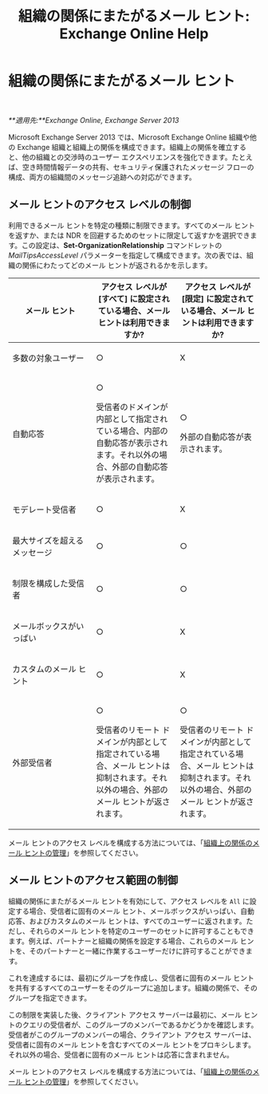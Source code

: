﻿---
title: '組織の関係にまたがるメール ヒント: Exchange Online Help'
TOCTitle: 組織の関係にまたがるメール ヒント
ms:assetid: 1784256f-abe1-4503-b8c4-26d544b73452
ms:mtpsurl: https://technet.microsoft.com/ja-jp/library/JJ670165(v=EXCHG.150)
ms:contentKeyID: 49895269
ms.date: 05/22/2018
mtps_version: v=EXCHG.150
ms.translationtype: HT
---

# 組織の関係にまたがるメール ヒント

 

_**適用先:**Exchange Online, Exchange Server 2013_

Microsoft Exchange Server 2013 では、Microsoft Exchange Online 組織や他の Exchange 組織と組織上の関係を構成できます。組織上の関係を確立すると、他の組織との交渉時のユーザー エクスペリエンスを強化できます。たとえば、空き時間情報データの共有、セキュリティ保護されたメッセージ フローの構成、両方の組織間のメッセージ追跡への対応ができます。

## メール ヒントのアクセス レベルの制御

利用できるメール ヒントを特定の種類に制限できます。すべてのメール ヒントを返すか、または NDR を回避するためのセットに限定して返すかを選択できます。この設定は、**Set-OrganizationRelationship** コマンドレットの *MailTipsAccessLevel* パラメーターを指定して構成できます。次の表では、組織の関係にわたってどのメール ヒントが返されるかを示します。


<table>
<colgroup>
<col style="width: 33%" />
<col style="width: 33%" />
<col style="width: 33%" />
</colgroup>
<thead>
<tr class="header">
<th>メール ヒント</th>
<th>アクセス レベルが [すべて] に設定されている場合、メール ヒントは利用できますか?</th>
<th>アクセス レベルが [限定] に設定されている場合、メール ヒントは利用できますか?</th>
</tr>
</thead>
<tbody>
<tr class="odd">
<td><p>多数の対象ユーザー</p></td>
<td><p>○</p></td>
<td><p>X</p></td>
</tr>
<tr class="even">
<td><p>自動応答</p></td>
<td><p>○</p>
<p>受信者のドメインが内部として指定されている場合、内部の自動応答が表示されます。それ以外の場合、外部の自動応答が表示されます。</p></td>
<td><p>○</p>
<p>外部の自動応答が表示されます。</p></td>
</tr>
<tr class="odd">
<td><p>モデレート受信者</p></td>
<td><p>○</p></td>
<td><p>X</p></td>
</tr>
<tr class="even">
<td><p>最大サイズを超えるメッセージ</p></td>
<td><p>○</p></td>
<td><p>○</p></td>
</tr>
<tr class="odd">
<td><p>制限を構成した受信者</p></td>
<td><p>○</p></td>
<td><p>○</p></td>
</tr>
<tr class="even">
<td><p>メールボックスがいっぱい</p></td>
<td><p>○</p></td>
<td><p>X</p></td>
</tr>
<tr class="odd">
<td><p>カスタムのメール ヒント</p></td>
<td><p>○</p></td>
<td><p>X</p></td>
</tr>
<tr class="even">
<td><p>外部受信者</p></td>
<td><p>○</p>
<p>受信者のリモート ドメインが内部として指定されている場合、メール ヒントは抑制されます。それ以外の場合、外部のメール ヒントが返されます。</p></td>
<td><p>○</p>
<p>受信者のリモート ドメインが内部として指定されている場合、メール ヒントは抑制されます。それ以外の場合、外部のメール ヒントが返されます。</p></td>
</tr>
</tbody>
</table>


メール ヒントのアクセス レベルを構成する方法については、「[組織上の関係のメール ヒントの管理](manage-mailtips-for-organization-relationships-exchange-2013-help.md)」を参照してください。

## メール ヒントのアクセス範囲の制御

組織の関係にまたがるメール ヒントを有効にして、アクセス レベルを `All` に設定する場合、受信者に固有のメール ヒント、メールボックスがいっぱい、自動応答、およびカスタムのメール ヒントは、すべてのユーザーに返されます。ただし、それらのメール ヒントを特定のユーザーのセットに許可することもできます。例えば、パートナーと組織の関係を設定する場合、これらのメール ヒントを、そのパートナーと一緒に作業するユーザーだけに許可することができます。

これを達成するには、最初にグループを作成し、受信者に固有のメール ヒントを共有するすべてのユーザーをそのグループに追加します。組織の関係で、そのグループを指定できます。

この制限を実装した後、クライアント アクセス サーバーは最初に、メール ヒントのクエリの受信者が、このグループのメンバーであるかどうかを確認します。受信者がこのグループのメンバーの場合、クライアント アクセス サーバーは、受信者に固有のメール ヒントを含むすべてのメール ヒントをプロキシします。それ以外の場合、受信者に固有のメール ヒントは応答に含まれません。

メール ヒントのアクセス レベルを構成する方法については、「[組織上の関係のメール ヒントの管理](manage-mailtips-for-organization-relationships-exchange-2013-help.md)」を参照してください。

